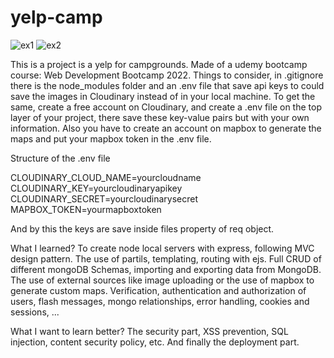 # yelp-camp
![ex1](https://user-images.githubusercontent.com/88792194/152973552-9878f478-b2a0-4b0a-8210-3ef9b872225c.png)
![ex2](https://user-images.githubusercontent.com/88792194/152973561-87f55226-6631-481e-bee8-7061b8841798.png)








This is a project is a yelp for campgrounds. Made of a udemy bootcamp course: Web Development Bootcamp 2022.
Things to consider, in .gitignore there is the node_modules folder and an .env file that save api keys to could save the images in Cloudinary instead of in your local machine.
To get the same, create a free account on Cloudinary, and create a .env file on the top layer of your project, there save these key-value pairs but with your own information.
Also you have to create an account on mapbox to generate the maps and put your mapbox token in the .env file.

Structure of the .env file

CLOUDINARY_CLOUD_NAME=yourcloudname
CLOUDINARY_KEY=yourcloudinaryapikey
CLOUDINARY_SECRET=yourcloudinarysecret
MAPBOX_TOKEN=yourmapboxtoken

And by this the keys are save inside files property of req object.



What I learned? 
To create node local servers with express, following MVC design pattern. The use of partils, templating, routing with ejs.
Full CRUD of different mongoDB Schemas, importing and exporting data from MongoDB. The use of external sources like image uploading or the use of mapbox to generate custom maps. Verification, authentication and authorization of users, flash messages, mongo relationships, error handling, cookies and sessions, ...

What I want to learn better?
The security part, XSS prevention, SQL injection, content security policy, etc.
And finally the deployment part.
